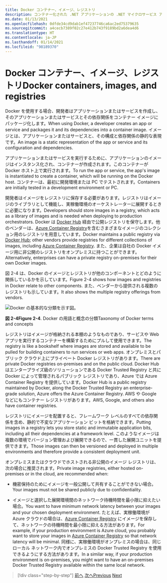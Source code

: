 ```yaml
---
title: Docker コンテナー、イメージ、レジストリ
description: コンテナー化された .NET アプリケーションの .NET マイクロサービス アーキテクチャ | Docker コンテナー、イメージ、レジストリ
ms.date: 01/13/2021
ms.openlocfilehash: 0dfde34cd9dab1ef47237746ca6ac2ed75379635
ms.sourcegitcommit: a4cecb7389f02c27e412b743f9189bd2a6dea4d6
ms.translationtype: HT
ms.contentlocale: ja-JP
ms.lasthandoff: 01/14/2021
ms.locfileid: "98189370"
---
```

# <a name="docker-containers-images-and-registries"></a><span data-ttu-id="0222d-103">Docker コンテナー、イメージ、レジストリ</span><span class="sxs-lookup"><span data-stu-id="0222d-103">Docker containers, images, and registries</span></span>

<span data-ttu-id="0222d-104">Docker を使用する場合、開発者はアプリケーションまたはサービスを作成し、そのアプリケーションまたはサービスとその依存関係をコンテナー イメージにパッケージ化します。</span><span class="sxs-lookup"><span data-stu-id="0222d-104">When using Docker, a developer creates an app or service and packages it and its dependencies into a container image.</span></span> <span data-ttu-id="0222d-105">イメージとは、アプリケーションまたはサービスと、その構成と依存関係の静的な表現です。</span><span class="sxs-lookup"><span data-stu-id="0222d-105">An image is a static representation of the app or service and its configuration and dependencies.</span></span>

<span data-ttu-id="0222d-106">アプリケーションまたはサービスを実行するために、アプリケーションのイメージはインスタンス化され、コンテナーが作成されます。このコンテナーが Docker ホスト上で実行されます。</span><span class="sxs-lookup"><span data-stu-id="0222d-106">To run the app or service, the app's image is instantiated to create a container, which will be running on the Docker host.</span></span> <span data-ttu-id="0222d-107">コンテナーは、最初に開発環境または PC でテストされます。</span><span class="sxs-lookup"><span data-stu-id="0222d-107">Containers are initially tested in a development environment or PC.</span></span>

<span data-ttu-id="0222d-108">開発者はイメージをレジストリに保存する必要があります。レジストリはイメージのライブラリとして機能し、実稼働環境のオーケストレーターに展開するときに必要になります。</span><span class="sxs-lookup"><span data-stu-id="0222d-108">Developers should store images in a registry, which acts as a library of images and is needed when deploying to production orchestrators.</span></span> <span data-ttu-id="0222d-109">Docker は [Docker Hub](https://hub.docker.com/) 経由で公開レジストリを保守します。他のベンダーは、[Azure Container Registry](https://azure.microsoft.com/services/container-registry/)を含むさまざまなイメージのコレクション用のレジストリを用意しています。</span><span class="sxs-lookup"><span data-stu-id="0222d-109">Docker maintains a public registry via [Docker Hub](https://hub.docker.com/); other vendors provide registries for different collections of images, including [Azure Container Registry](https://azure.microsoft.com/services/container-registry/).</span></span> <span data-ttu-id="0222d-110">また、企業は自社の Docker イメージ用に非公開のレジストリをオンプレミスに持つことができます。</span><span class="sxs-lookup"><span data-stu-id="0222d-110">Alternatively, enterprises can have a private registry on-premises for their own Docker images.</span></span>

<span data-ttu-id="0222d-111">図 2-4 は、Docker のイメージとレジストリが他のコンポーネントとどのように関係しているかを示しています。</span><span class="sxs-lookup"><span data-stu-id="0222d-111">Figure 2-4 shows how images and registries in Docker relate to other components.</span></span> <span data-ttu-id="0222d-112">また、ベンダーから提供される複数のレジストリも示しています。</span><span class="sxs-lookup"><span data-stu-id="0222d-112">It also shows the multiple registry offerings from vendors.</span></span>

![Docker の基本的な分類を示す図。](./media/docker-containers-images-registries/taxonomy-of-docker-terms-and-concepts.png)

<span data-ttu-id="0222d-114">**図 2-4**</span><span class="sxs-lookup"><span data-stu-id="0222d-114">**Figure 2-4**.</span></span> <span data-ttu-id="0222d-115">Docker の用語と概念の分類</span><span class="sxs-lookup"><span data-stu-id="0222d-115">Taxonomy of Docker terms and concepts</span></span>

<span data-ttu-id="0222d-116">レジストリはイメージが格納される本棚のようなものであり、サービスや Web アプリを実行するコンテナーを構築するためにプルして使用できます。</span><span class="sxs-lookup"><span data-stu-id="0222d-116">The registry is like a bookshelf where images are stored and available to be pulled for building containers to run services or web apps.</span></span> <span data-ttu-id="0222d-117">オンプレミスとパブリック クラウド上にプライベート Docker レジストリがあります。</span><span class="sxs-lookup"><span data-stu-id="0222d-117">There are private Docker registries on-premises and on the public cloud.</span></span> <span data-ttu-id="0222d-118">Docker Hub はエンタープライズ級のソリューションである Docker Trusted Registry と共に Docker によって管理されるパブリック レジストリであり、Azure では Azure Container Registry を提供しています。</span><span class="sxs-lookup"><span data-stu-id="0222d-118">Docker Hub is a public registry maintained by Docker, along the Docker Trusted Registry an enterprise-grade solution, Azure offers the Azure Container Registry.</span></span> <span data-ttu-id="0222d-119">AWS や Google などにもコンテナー レジストリがあります。</span><span class="sxs-lookup"><span data-stu-id="0222d-119">AWS, Google, and others also have container registries.</span></span>

<span data-ttu-id="0222d-120">レジストリにイメージを配置すると、フレームワーク レベルのすべての依存関係を含め、静的で不変なアプリケーション ビットを格納できます。</span><span class="sxs-lookup"><span data-stu-id="0222d-120">Putting images in a registry lets you store static and immutable application bits, including all their dependencies at a framework level.</span></span> <span data-ttu-id="0222d-121">このようなイメージは複数の環境でバージョン管理および展開できるので、一貫した展開ユニットを提供できます。</span><span class="sxs-lookup"><span data-stu-id="0222d-121">Those images can then be versioned and deployed in multiple environments and therefore provide a consistent deployment unit.</span></span>

<span data-ttu-id="0222d-122">オンプレミスまたはクラウドでホストされる非公開のイメージ レジストリは、次の場合に推奨されます。</span><span class="sxs-lookup"><span data-stu-id="0222d-122">Private image registries, either hosted on-premises or in the cloud, are recommended when:</span></span>

- <span data-ttu-id="0222d-123">機密保持のためにイメージを一般公開して共有することができない場合。</span><span class="sxs-lookup"><span data-stu-id="0222d-123">Your images must not be shared publicly due to confidentiality.</span></span>

- <span data-ttu-id="0222d-124">イメージと選択した展開環境間のネットワーク待機時間を最小限に抑えたい場合。</span><span class="sxs-lookup"><span data-stu-id="0222d-124">You want to have minimum network latency between your images and your chosen deployment environment.</span></span> <span data-ttu-id="0222d-125">たとえば、実稼働環境が Azure クラウドの場合は、[Azure Container Registry](https://azure.microsoft.com/services/container-registry/) にイメージを保存して、ネットワークの待機時間を最小限に抑える方法があります。</span><span class="sxs-lookup"><span data-stu-id="0222d-125">For example, if your production environment is Azure cloud, you probably want to store your images in [Azure Container Registry](https://azure.microsoft.com/services/container-registry/) so that network latency will be minimal.</span></span> <span data-ttu-id="0222d-126">同様に、実稼働環境がオンプレミスの場合は、同じローカル ネットワーク内でオンプレミスの Docker Trusted Registry を使用できるようにする方法があります。</span><span class="sxs-lookup"><span data-stu-id="0222d-126">In a similar way, if your production environment is on-premises, you might want to have an on-premises Docker Trusted Registry available within the same local network.</span></span>

>[!div class="step-by-step"]
><span data-ttu-id="0222d-127">[前へ](docker-terminology.md)
>[次へ](../net-core-net-framework-containers/index.md)</span><span class="sxs-lookup"><span data-stu-id="0222d-127">[Previous](docker-terminology.md)
[Next](../net-core-net-framework-containers/index.md)</span></span>
